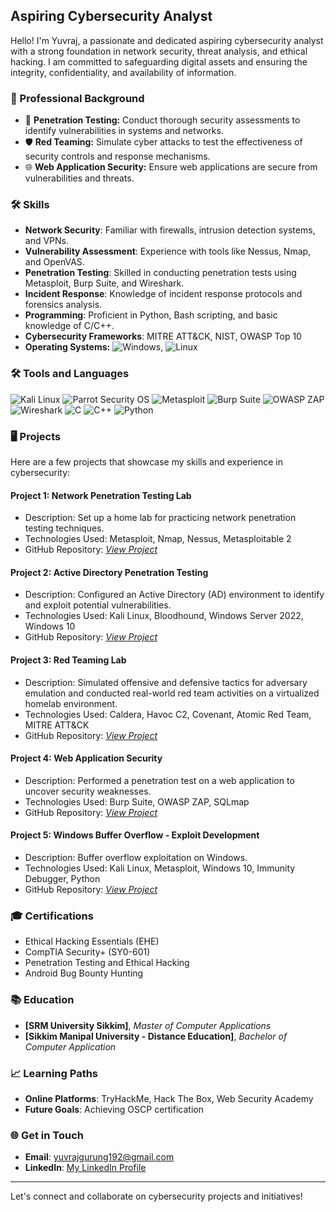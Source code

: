 ## Aspiring Cybersecurity Analyst

Hello! I'm Yuvraj, a passionate and dedicated aspiring cybersecurity analyst with a strong foundation in network security, threat analysis, and ethical hacking. I am committed to safeguarding digital assets and ensuring the integrity, confidentiality, and availability of information.

### 💼 Professional Background
- 🔐 **Penetration Testing:** Conduct thorough security assessments to identify vulnerabilities in systems and networks.
- 🛡️ **Red Teaming:** Simulate cyber attacks to test the effectiveness of security controls and response mechanisms.
- 🌐 **Web Application Security:** Ensure web applications are secure from vulnerabilities and threats.

### 🛠️ Skills
- **Network Security**: Familiar with firewalls, intrusion detection systems, and VPNs.
- **Vulnerability Assessment**: Experience with tools like Nessus, Nmap, and OpenVAS.
- **Penetration Testing**: Skilled in conducting penetration tests using Metasploit, Burp Suite, and Wireshark.
- **Incident Response**: Knowledge of incident response protocols and forensics analysis.
- **Programming**: Proficient in Python, Bash scripting, and basic knowledge of C/C++.
- **Cybersecurity Frameworks**: MITRE ATT&CK, NIST, OWASP Top 10
- **Operating Systems:** ![Windows](https://img.shields.io/badge/-Windows-0078D6?logo=windows&logoColor=white), ![Linux](https://img.shields.io/badge/-Linux-FCC624?logo=linux&logoColor=black)

### 🛠️ Tools and Languages
![Kali Linux](https://img.shields.io/badge/Kali_Linux-557C94?style=for-the-badge&logo=kalilinux&logoColor=white)
![Parrot Security OS](https://img.shields.io/badge/Parrot_Security_OS-00875A?style=for-the-badge&logo=parrotsecurity&logoColor=white)
![Metasploit](https://img.shields.io/badge/Metasploit-0571B6?style=for-the-badge&logo=metasploit&logoColor=white)
![Burp Suite](https://img.shields.io/badge/Burp_Suite-FF8800?style=for-the-badge&logo=burpsuite&logoColor=white)
![OWASP ZAP](https://img.shields.io/badge/OWASP_ZAP-60193C?style=for-the-badge&logo=owasp&logoColor=white)
![Wireshark](https://img.shields.io/badge/Wireshark-1679A7?style=for-the-badge&logo=wireshark&logoColor=white)
![C](https://img.shields.io/badge/C-A8B9CC?style=for-the-badge&logo=c&logoColor=white)
![C++](https://img.shields.io/badge/C++-00599C?style=for-the-badge&logo=cplusplus&logoColor=white)
![Python](https://img.shields.io/badge/Python-3776AB?style=for-the-badge&logo=python&logoColor=white)

### 🖥️ Projects
Here are a few projects that showcase my skills and experience in cybersecurity:

#### Project 1: Network Penetration Testing Lab
- Description: Set up a home lab for practicing network penetration testing techniques.
- Technologies Used:  Metasploit, Nmap, Nessus, Metasploitable 2
- GitHub Repository: [_View Project_](https://github.com/Yuvraj-Gurung/network-penetration-testing-lab)

#### Project 2: Active Directory Penetration Testing
- Description: Configured an Active Directory (AD) environment to identify and exploit potential vulnerabilities.
- Technologies Used: Kali Linux, Bloodhound, Windows Server 2022, Windows 10
- GitHub Repository: [_View Project_](https://github.com/Yuvraj-Gurung/active-directory-penetration-testing)

#### Project 3: Red Teaming Lab
- Description: Simulated offensive and defensive tactics for adversary emulation and conducted real-world red team activities on a virtualized homelab environment.
- Technologies Used: Caldera, Havoc C2, Covenant, Atomic Red Team, MITRE ATT&CK
- GitHub Repository: [_View Project_](https://github.com/Yuvraj-Gurung/red-teaming-lab)

#### Project 4: Web Application Security
- Description: Performed a penetration test on a web application to uncover security weaknesses.
- Technologies Used: Burp Suite, OWASP ZAP, SQLmap
- GitHub Repository: [_View Project_](https://github.com/Yuvraj-Gurung/web-application-security)

#### Project 5: Windows Buffer Overflow - Exploit Development
- Description: Buffer overflow exploitation on Windows.
- Technologies Used: Kali Linux, Metasploit, Windows 10, Immunity Debugger, Python
- GitHub Repository: [_View Project_](https://github.com/Yuvraj-Gurung/windows-buffer-overflow)

### 🎓 Certifications
- Ethical Hacking Essentials (EHE)
- CompTIA Security+ (SY0-601)
- Penetration Testing and Ethical Hacking
- Android Bug Bounty Hunting

### 📚 Education
- **[SRM University Sikkim]**, _Master of Computer Applications_
- **[Sikkim Manipal University - Distance Education]**, _Bachelor of Computer Application_

### 📈 Learning Paths

- **Online Platforms**: TryHackMe, Hack The Box, Web Security Academy
- **Future Goals**: Achieving OSCP certification

### 🌐 Get in Touch
- **Email**: [yuvrajgurung192@gmail.com](mailto:yuvrajgurung192@gmail.com)
- **LinkedIn**: [My LinkedIn Profile](https://www.linkedin.com/in/yuvraj-gurung)

---

Let's connect and collaborate on cybersecurity projects and initiatives!
